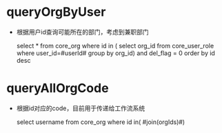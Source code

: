 queryOrgByUser
===

* 根据用户id查询可能所在的部门，考虑到兼职部门

	select * from core_org where id in ( select org_id from core_user_role where user_id=#userId# group by org_id) and del_flag = 0 order by id desc
	
queryAllOrgCode
===

* 根据id对应的code，目前用于传递给工作流系统

	select username from core_org where id  in( #join(orgIds)#)


